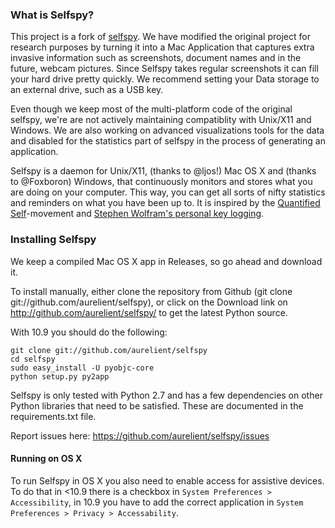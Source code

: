 ### What is Selfspy?
This project is a fork of [selfspy](https://github.com/gurgeh/selfspy). We have modified the original project for research purposes by turning it into a Mac Application that captures extra invasive information such as screenshots, document names and in the future, webcam pictures. Since Selfspy takes regular screenshots it can fill your hard drive pretty quickly. We recommend setting your Data storage to an external drive, such as a USB key. 

Even though we keep most of the multi-platform code of the original selfspy, we're are not actively maintaining compatiblity with Unix/X11 and Windows. We are also working on advanced visualizations tools for the data and disabled for the statistics part of selfspy in the process of generating an application.

Selfspy is a daemon for Unix/X11, (thanks to @ljos!) Mac OS X and (thanks to @Foxboron) Windows, that continuously monitors and stores what you are doing on your computer. This way, you can get all sorts of nifty statistics and reminders on what you have been up to. It is inspired by the [Quantified Self](http://en.wikipedia.org/wiki/Quantified_Self)-movement and [Stephen Wolfram's personal key logging](http://blog.stephenwolfram.com/2012/03/the-personal-analytics-of-my-life/).



### Installing Selfspy
We keep a compiled Mac OS X app in Releases, so go ahead and download it.

To install manually, either clone the repository from Github (git clone git://github.com/aurelient/selfspy), or click on the Download link on http://github.com/aurelient/selfspy/ to get the latest Python source.

With 10.9 you should do the following: 

```
git clone git://github.com/aurelient/selfspy
cd selfspy
sudo easy_install -U pyobjc-core
python setup.py py2app
```

Selfspy is only tested with Python 2.7 and has a few dependencies on other Python libraries that need to be satisfied. These are documented in the requirements.txt file.

Report issues here:
https://github.com/aurelient/selfspy/issues

#### Running on OS X
To run Selfspy in OS X you also need to enable access for assistive devices.
To do that in &lt;10.9 there is a checkbox in `System Preferences > Accessibility`,
in 10.9 you have to add the correct application in
`System Preferences > Privacy > Accessability`.